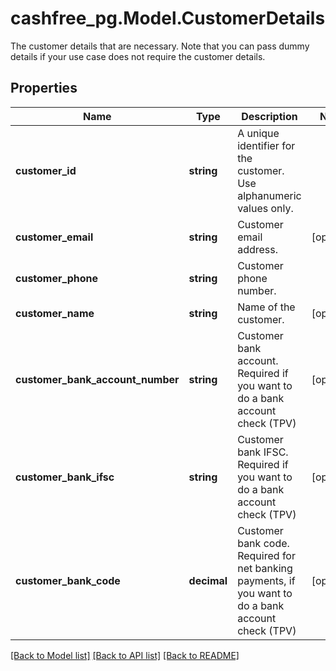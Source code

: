 # cashfree_pg.Model.CustomerDetails
The customer details that are necessary. Note that you can pass dummy details if your use case does not require the customer details.

## Properties

Name | Type | Description | Notes
------------ | ------------- | ------------- | -------------
**customer_id** | **string** | A unique identifier for the customer. Use alphanumeric values only. | 
**customer_email** | **string** | Customer email address. | [optional] 
**customer_phone** | **string** | Customer phone number. | 
**customer_name** | **string** | Name of the customer. | [optional] 
**customer_bank_account_number** | **string** | Customer bank account. Required if you want to do a bank account check (TPV) | [optional] 
**customer_bank_ifsc** | **string** | Customer bank IFSC. Required if you want to do a bank account check (TPV) | [optional] 
**customer_bank_code** | **decimal** | Customer bank code. Required for net banking payments, if you want to do a bank account check (TPV) | [optional] 

[[Back to Model list]](../README.md#documentation-for-models) [[Back to API list]](../README.md#documentation-for-api-endpoints) [[Back to README]](../README.md)

